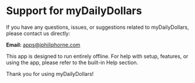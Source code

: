 # Support for myDailyDollars

If you have any questions, issues, or suggestions related to myDailyDollars, please contact us directly:

**Email:**  apps@jphiliphorne.com

This app is designed to run entirely offline. For help with setup, features, or using the app, please refer to the built-in Help section.

Thank you for using myDailyDollars!
